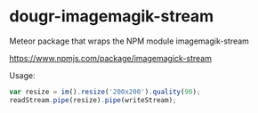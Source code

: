 # dougr-imagemagik-stream
Meteor package that wraps the NPM module imagemagik-stream

https://www.npmjs.com/package/imagemagick-stream

Usage: 
```JavaScript
var resize = im().resize('200x200').quality(90);
readStream.pipe(resize).pipe(writeStream);
```
